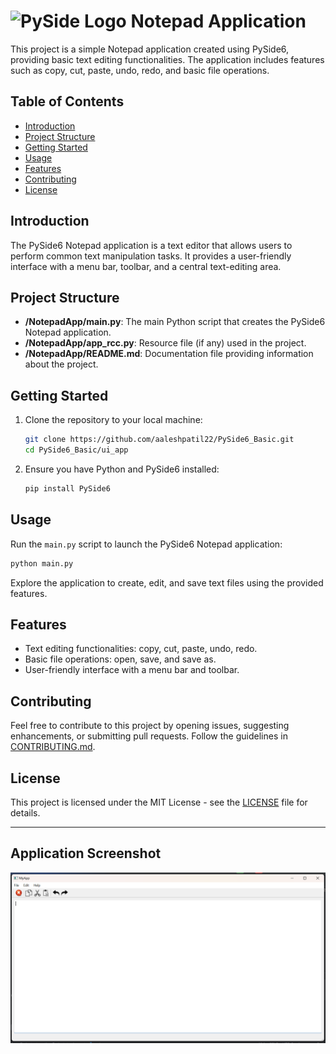 # ![PySide Logo](https://qt-wiki-uploads.s3.amazonaws.com/images/0/07/PySideLogo1.png) Notepad Application

This project is a simple Notepad application created using PySide6, providing basic text editing functionalities. The application includes features such as copy, cut, paste, undo, redo, and basic file operations.

## Table of Contents

- [Introduction](#introduction)
- [Project Structure](#project-structure)
- [Getting Started](#getting-started)
- [Usage](#usage)
- [Features](#features)
- [Contributing](#contributing)
- [License](#license)

## Introduction

The PySide6 Notepad application is a text editor that allows users to perform common text manipulation tasks. It provides a user-friendly interface with a menu bar, toolbar, and a central text-editing area.

## Project Structure

- **/NotepadApp/main.py**: The main Python script that creates the PySide6 Notepad application.
- **/NotepadApp/app_rcc.py**: Resource file (if any) used in the project.
- **/NotepadApp/README.md**: Documentation file providing information about the project.

## Getting Started

1. Clone the repository to your local machine:

   ```bash
   git clone https://github.com/aaleshpatil22/PySide6_Basic.git
   cd PySide6_Basic/ui_app
   ```

2. Ensure you have Python and PySide6 installed:

   ```bash
   pip install PySide6
   ```

## Usage

Run the `main.py` script to launch the PySide6 Notepad application:

```bash
python main.py
```

Explore the application to create, edit, and save text files using the provided features.

## Features

- Text editing functionalities: copy, cut, paste, undo, redo.
- Basic file operations: open, save, and save as.
- User-friendly interface with a menu bar and toolbar.

## Contributing

Feel free to contribute to this project by opening issues, suggesting enhancements, or submitting pull requests. Follow the guidelines in [CONTRIBUTING.md](CONTRIBUTING.md).

## License

This project is licensed under the MIT License - see the [LICENSE](../LICENSE.txt) file for details.

---
## Application Screenshot

![Application Screenshot](./Screenshot.png)


